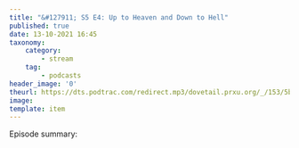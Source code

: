 ```yaml
---
title: "&#127911; S5 E4: Up to Heaven and Down to Hell"
published: true
date: 13-10-2021 16:45
taxonomy:
    category:
        - stream
    tag:
        - podcasts
header_image: '0'
theurl: https://dts.podtrac.com/redirect.mp3/dovetail.prxu.org/_/153/5bf01d9c-5582-401f-be86-98ac09bca1a2/S5E4_SegA3.mp3
image: 
template: item
--- 
```

Episode summary: 
